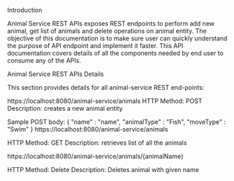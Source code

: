 Introduction

Animal Service REST APIs exposes REST endpoints to perform add new animal, get list of animals and delete operations on animal entity. The objective of this documentation is to make sure user can quickly understand the purpose of API endpoint and implement it faster. This API documentation covers details of all the components needed by end user to consume any of the APIs.

Animal Service REST APIs Details

This section provides details for all animal-service REST end-points:

https://localhost:8080/animal-service/animals HTTP Method: POST Description: creates a new animal entity

 Sample POST body: 
 {
   "name" : "name",
   "animalType" : "Fish",
   "moveType" : "Swim"
 }
https://localhost:8080/animal-service/animals

HTTP Method: GET
Description: retrieves list of all the animals

https://localhost:8080/animal-service/animals/{animalName}

HTTP Method: Delete Description: Deletes animal with given name

